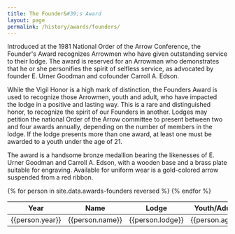```yaml
---
title: The Founder&#39;s Award
layout: page
permalink: /history/awards/founders/
---
```

Introduced at the 1981 National Order of the Arrow Conference, the Founder&#39;s Award recognizes Arrowmen who have given outstanding service to their lodge. The award is reserved for an Arrowman who demonstrates that he or she personifies the spirit of selfless service, as advocated by founder E. Urner Goodman and cofounder Carroll A. Edson.

While the Vigil Honor is a high mark of distinction, the Founders Award is used to recognize those Arrowmen, youth and adult, who have impacted the lodge in a positive and lasting way. This is a rare and distinguished honor, to recognize the spirit of our Founders in another. Lodges may petition the national Order of the Arrow committee to present between two and four awards annually, depending on the number of members in the lodge. If the lodge presents more than one award, at least one must be awarded to a youth under the age of 21.

The award is a handsome bronze medallion bearing the likenesses of E. Urner Goodman and Carroll A. Edson, with a wooden base and a brass plate suitable for engraving. Available for uniform wear is a gold-colored arrow suspended from a red ribbon.

<table class="table table-responsive table-striped my-3 ">
  <thead>
    <tr>
      <th scope="col">Year</th>
      <th scope="col">Name</th>
      <th scope="col">Lodge</th>
      <th scope="col">Youth/Adult</th>
    </tr>
  </thead>
  <tbody>
    {% for person in site.data.awards-founders reversed %}
      <tr>
        <td>{{person.year}}</td>
        <td>{{person.name}}</td>
        <td>{{person.lodge}}</td>
        <td>{{person.age}}</td>
      </tr>
    {% endfor %}
  </tbody>
</table>
